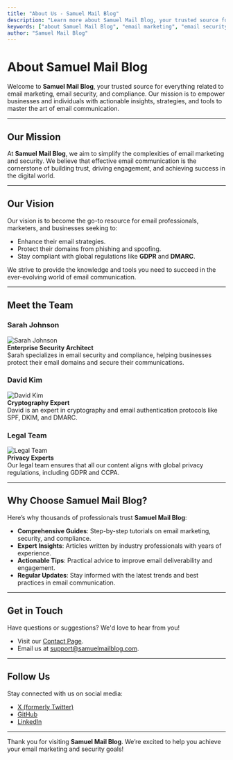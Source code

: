 ```yaml
---
title: "About Us - Samuel Mail Blog"
description: "Learn more about Samuel Mail Blog, your trusted source for email marketing tips, email security insights, and compliance strategies. Discover our mission, vision, and the team behind the blog."
keywords: ["about Samuel Mail Blog", "email marketing", "email security", "GDPR compliance", "DMARC", "blog team"]
author: "Samuel Mail Blog"
---
```


# About Samuel Mail Blog

Welcome to **Samuel Mail Blog**, your trusted source for everything related to email marketing, email security, and compliance. Our mission is to empower businesses and individuals with actionable insights, strategies, and tools to master the art of email communication.

---

## Our Mission

At **Samuel Mail Blog**, we aim to simplify the complexities of email marketing and security. We believe that effective email communication is the cornerstone of building trust, driving engagement, and achieving success in the digital world.

---

## Our Vision

Our vision is to become the go-to resource for email professionals, marketers, and businesses seeking to:

- Enhance their email strategies.
- Protect their domains from phishing and spoofing.
- Stay compliant with global regulations like **GDPR** and **DMARC**.

We strive to provide the knowledge and tools you need to succeed in the ever-evolving world of email communication.

---

## Meet the Team

### Sarah Johnson
![Sarah Johnson](/assets/images/authors/sarah-johnson.jpg)  
**Enterprise Security Architect**  
Sarah specializes in email security and compliance, helping businesses protect their email domains and secure their communications.

### David Kim
![David Kim](/assets/images/authors/david-kim.jpg)  
**Cryptography Expert**  
David is an expert in cryptography and email authentication protocols like SPF, DKIM, and DMARC.

### Legal Team
![Legal Team](/assets/images/authors/legal-team.jpg)  
**Privacy Experts**  
Our legal team ensures that all our content aligns with global privacy regulations, including GDPR and CCPA.

---

## Why Choose Samuel Mail Blog?

Here’s why thousands of professionals trust **Samuel Mail Blog**:

- **Comprehensive Guides**: Step-by-step tutorials on email marketing, security, and compliance.
- **Expert Insights**: Articles written by industry professionals with years of experience.
- **Actionable Tips**: Practical advice to improve email deliverability and engagement.
- **Regular Updates**: Stay informed with the latest trends and best practices in email communication.

---

## Get in Touch

Have questions or suggestions? We'd love to hear from you!  

- Visit our [Contact Page](/contact).  
- Email us at [support@samuelmailblog.com](mailto:support@samuelmailblog.com).  

---

## Follow Us

Stay connected with us on social media:

- [X (formerly Twitter)](https://x.com/samuelmailblog)
- [GitHub](https://github.com/samuelmailblog)
- [LinkedIn](https://linkedin.com/company/samuelmailblog)

---

Thank you for visiting **Samuel Mail Blog**. We’re excited to help you achieve your email marketing and security goals!
